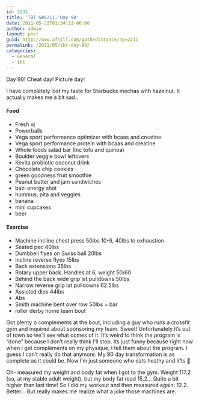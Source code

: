 ```yaml
---
id: 2231
title: 'TBT &#8211; Day 90'
date: 2011-05-22T01:34:13-06:00
author: admin
layout: post
guid: http://www.afhill.com/gothedistance/?p=2231
permalink: /2011/05/tbt-day-90/
categories:
  - General
  - tbt
---
```

Day 90! Cheat day! Picture day!

I have completely lost my taste for Starbucks mochas with hazelnut. It actually makes me a bit sad..

#### Food

  * Fresh oj
  * Powerballs
  * Vega sport performance optimizer with bcaas and creatine 
  * Vega sport performance protein with bcaas and creatine
  * Whole foods salad bar (Inc tofu and quinoa)
  * Boulder veggie bowl leftovers
  * Kevita probiotic coconut drink
  * Chocolate chip cookies 
  * green goodness fruit smoothie
  * Peanut butter and jam sandwiches
  * bazi energy shot
  * hummus, pita and veggies
  * banana
  * mini cupcakes
  * beer

#### Exercise

  * Machine incline chest press 50lbs 10-9, 40lbs to exhaustion
  * Seated pec 40lbs
  * Dumbbell flyes on Swiss ball 20lbs
  * Incline reverse flyes 15lbs
  * Back extensions 35lbs
  * Rotary upper back. Handles at 6, weight 50/60
  * Behind the back wide grip lat pulldowns 50lbs
  * Narrow reverse grip lat pulldowns 62.5lbs
  * Assisted dips 44lbs
  * Abs
  * Smith machine bent over row 50lbs + bar
  * roller derby home team bout

Got plenty o complements at the bout, including a guy who runs a crossfit gym and inquired about sponsoring my team. Sweet! Unfortunately it&#8217;s out of town so we&#8217;ll see what comes of it. It&#8217;s weird to think the program is &#8220;done&#8221; because I don&#8217;t really think I&#8217;ll stop. Its just funny because right now when I get complements on my physique, I tell them about the program. I guess I can&#8217;t really do that anymore. My 90 day transformation is as complete as it could be. Now I&#8217;m just someone who eats heathy and lifts 🙂

Oh- measured my weight and body fat when I got to the gym. Weight 117.2 (so, at my stable adult weight), but my body fat read 15.2&#8230; Quite a bit higher than last time! So I did my workout and then measured again: 12.2. Better&#8230; But really makes me realize what a joke those machines are.